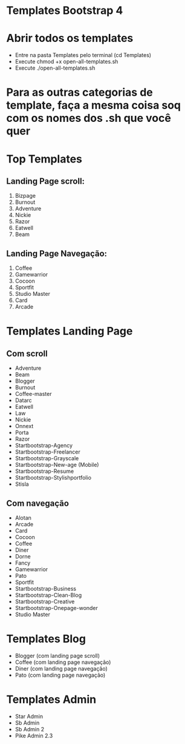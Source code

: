 # Templates Bootstrap 4
# Abrir todos os templates
- Entre na pasta Templates pelo terminal (cd Templates)
- Execute chmod +x open-all-templates.sh
- Execute ./open-all-templates.sh

# Para as outras categorias de template, faça a mesma coisa soq com os nomes dos .sh que você quer

# Top Templates

## Landing Page scroll:
1. Bizpage
2. Burnout
3. Adventure
4. Nickie
5. Razor
6. Eatwell
7. Beam
 

## Landing Page Navegação:
1. Coffee
2. Gamewarrior
3. Cocoon
4. Sportfit
5. Studio Master
6. Card
7. Arcade
 

# Templates Landing Page

## Com scroll

- Adventure
- Beam
- Blogger
- Burnout
- Coffee-master
- Datarc
- Eatwell
- Law
- Nickie
- Onnext
- Porta
- Razor
- Startbootstrap-Agency
- Startbootstrap-Freelancer
- Startbootstrap-Grayscale
- Startbootstrap-New-age (Mobile)
- Startbootstrap-Resume
- Startbootstrap-Stylishportfolio
- Stisla

## Com navegação

- Alotan
- Arcade
- Card
- Cocoon
- Coffee
- Diner
- Dorne
- Fancy
- Gamewarrior
- Pato
- Sportfit
- Startbootstrap-Business
- Startbootstrap-Clean-Blog
- Startbootstrap-Creative
- Startbootstrap-Onepage-wonder
- Studio Master

# Templates Blog
- Blogger (com landing page scroll)
- Coffee (com landing page navegação)
- Diner (com landing page navegação)
- Pato (com landing page navegação)

# Templates Admin
- Star Admin
- Sb Admin
- Sb Admin 2
- Pike Admin 2.3
